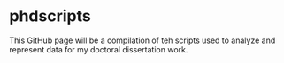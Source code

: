 # phdscripts
This GitHub page will be a compilation of teh scripts used to analyze and represent data for my doctoral dissertation work.
